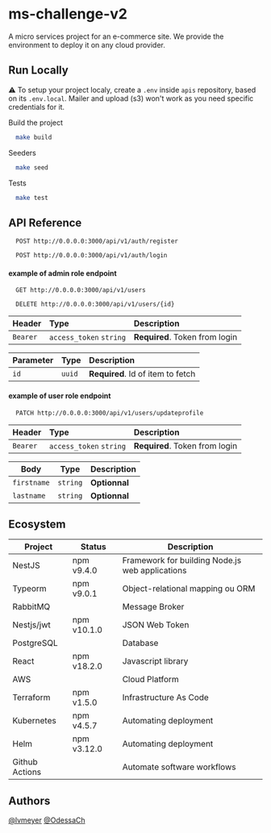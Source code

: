 # ms-challenge-v2

A micro services project for an e-commerce site.
We provide the environment to deploy it on any cloud provider.

## Run Locally

⚠️ To setup your project localy, create a `.env` inside `apis` repository, based on its `.env.local`. Mailer and upload (s3) won't work as you need specific credentials for it.

Build the project

```bash
  make build
```

Seeders

```bash
  make seed
```

Tests

```bash
  make test
```

## API Reference

```
  POST http://0.0.0.0:3000/api/v1/auth/register
```

```
  POST http://0.0.0.0:3000/api/v1/auth/login
```

#### example of admin role endpoint

```
  GET http://0.0.0.0:3000/api/v1/users
```

```
  DELETE http://0.0.0.0:3000/api/v1/users/{id}
```

| Header   | Type                    | Description                    |
| :------- | :---------------------- | :----------------------------- |
| `Bearer` | `access_token` `string` | **Required**. Token from login |

| Parameter | Type   | Description                       |
| :-------- | :----- | :-------------------------------- |
| `id`      | `uuid` | **Required**. Id of item to fetch |

#### example of user role endpoint

```
  PATCH http://0.0.0.0:3000/api/v1/users/updateprofile
```

| Header   | Type                    | Description                    |
| :------- | :---------------------- | :----------------------------- |
| `Bearer` | `access_token` `string` | **Required**. Token from login |

| Body        | Type     | Description   |
| ----------- | -------- | ------------- |
| `firstname` | `string` | **Optionnal** |
| `lastname`  | `string` | **Optionnal** |

## Ecosystem

| Project        | Status      | Description                                     |
| -------------- | ----------- | ----------------------------------------------- |
| NestJS         | npm v9.4.0  | Framework for building Node.js web applications |
| Typeorm        | npm v9.0.1  | Object-relational mapping ou ORM                |
| RabbitMQ       |             | Message Broker                                  |
| Nestjs/jwt     | npm v10.1.0 | JSON Web Token                                  |
| PostgreSQL     |             | Database                                        |
| React          | npm v18.2.0 | Javascript library                              |
| AWS            |             | Cloud Platform                                  |
| Terraform      | npm v1.5.0  | Infrastructure As Code                          |
| Kubernetes     | npm v4.5.7  | Automating deployment                           |
| Helm           | npm v3.12.0 | Automating deployment                           |
| Github Actions |             | Automate software workflows                     |

## Authors

[@lvmeyer](https://www.github.com/lvmeyer)
[@OdessaCh](https://github.com/OdessaCh)
